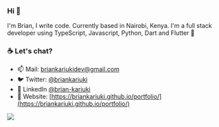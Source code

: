 ### Hi 👋

I'm Brian, I write code. Currently based in Nairobi, Kenya.
I'm a full stack developer using TypeScript, Javascript, Python, Dart and Flutter 💙

<!--
**briankariuki/briankariuki** is a ✨ _special_ ✨ repository because its `README.md` (this file) appears on your GitHub profile.
-->
### ☕ Let's chat?
- 📫 Mail: briankariukidev@gmail.com
- 🐦 Twitter: [@briankariuki](https://twitter.com/briankariuki)
- 📖 LinkedIn [@brian-kariuki](https://www.linkedin.com/in/brian-kariuki/)
- 📖 Website: [https://briankariuki.github.io/portfolio/](https://briankariuki.github.io/portfolio/)

<img src="https://github-readme-stats.vercel.app/api?username=briankariuki&&count_private=true&show_icons=true&&theme=radical&title_color=ffffff&icon_color=bb2acf&text_color=daf7dc&bg_color=191919">


